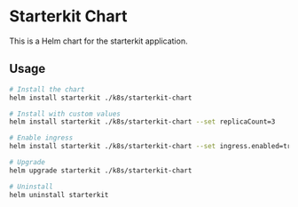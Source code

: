 # Starterkit Chart

This is a Helm chart for the starterkit application.

## Usage

```bash
# Install the chart
helm install starterkit ./k8s/starterkit-chart

# Install with custom values
helm install starterkit ./k8s/starterkit-chart --set replicaCount=3

# Enable ingress
helm install starterkit ./k8s/starterkit-chart --set ingress.enabled=true

# Upgrade
helm upgrade starterkit ./k8s/starterkit-chart

# Uninstall
helm uninstall starterkit
```
